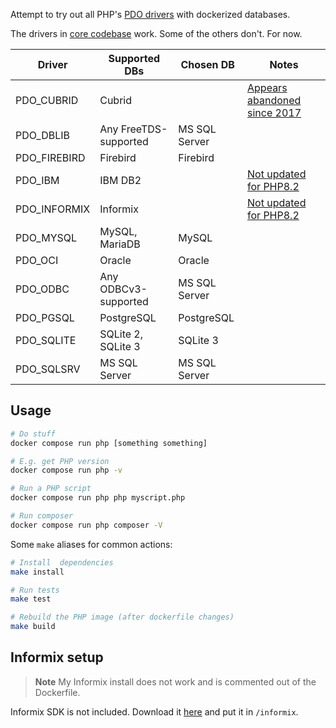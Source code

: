 Attempt to try out all PHP's [PDO drivers](https://www.php.net/manual/en/pdo.drivers.php)
with dockerized databases.

The drivers in [core codebase](https://github.com/php/php-src/tree/master/ext)
work. Some of the others don't. For now.

| Driver       | Supported DBs         | Chosen DB     | Notes |
|--------------|-----------------------|---------------|-------|
| PDO_CUBRID   | Cubrid                |               | [Appears abandoned since 2017](https://pecl.php.net/package/pdo_cubrid) |
| PDO_DBLIB    | Any FreeTDS-supported | MS SQL Server | |
| PDO_FIREBIRD | Firebird              | Firebird      | |
| PDO_IBM      | IBM DB2               |               | [Not updated for PHP8.2](https://pecl.php.net/package/pdo_ibm) |
| PDO_INFORMIX | Informix              |               | [Not updated for PHP8.2](https://pecl.php.net/package/pdo_informix) |
| PDO_MYSQL    | MySQL, MariaDB        | MySQL         | |
| PDO_OCI      | Oracle                | Oracle        | |
| PDO_ODBC     | Any ODBCv3-supported  | MS SQL Server | |
| PDO_PGSQL    | PostgreSQL            | PostgreSQL    | |
| PDO_SQLITE   | SQLite 2, SQLite 3    | SQLite 3      | |
| PDO_SQLSRV   | MS SQL Server         | MS SQL Server | |

## Usage

```sh
# Do stuff
docker compose run php [something something]

# E.g. get PHP version
docker compose run php -v

# Run a PHP script
docker compose run php php myscript.php

# Run composer
docker compose run php composer -V
```

Some `make` aliases for common actions:

```sh
# Install  dependencies
make install

# Run tests
make test

# Rebuild the PHP image (after dockerfile changes)
make build
```

## Informix setup

> **Note**
> My Informix install does not work and is commented out of the Dockerfile.

Informix SDK is not included. Download it [here](https://www.ibm.com/resources/mrs/assets/DownloadList?source=ifxdl&lang=en_US)
and put it in `/informix`.
